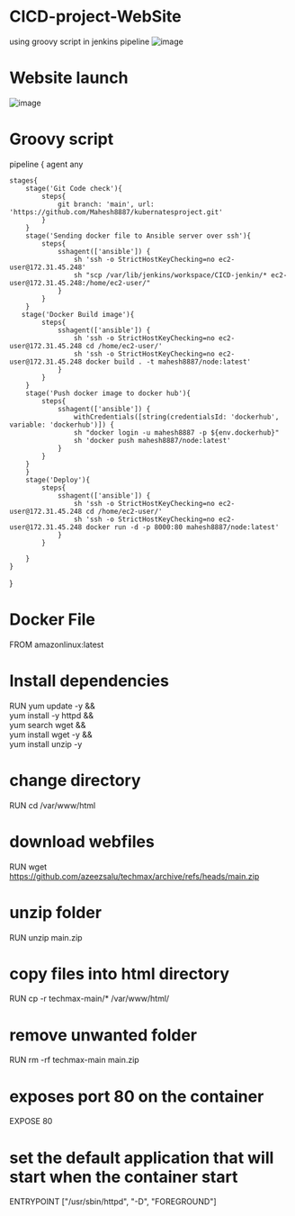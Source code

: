 # CICD-project-WebSite
using groovy script in jenkins pipeline
![image](https://user-images.githubusercontent.com/119730245/219352557-fa7bfeee-5cd0-4981-b4d0-3297bbf2bd38.png)
# Website launch
![image](https://user-images.githubusercontent.com/119730245/219354380-2ba810e4-d4a5-4339-8234-5cd67a23fc47.png)
# Groovy script
pipeline {
    agent any
    
    stages{
        stage('Git Code check'){
            steps{
                git branch: 'main', url: 'https://github.com/Mahesh8887/kubernatesproject.git' 
            }
        }
        stage('Sending docker file to Ansible server over ssh'){
            steps{
                sshagent(['ansible']) {
                    sh 'ssh -o StrictHostKeyChecking=no ec2-user@172.31.45.248'
                    sh "scp /var/lib/jenkins/workspace/CICD-jenkin/* ec2-user@172.31.45.248:/home/ec2-user/"
                }
            }
        }
       stage('Docker Build image'){
            steps{
                sshagent(['ansible']) {
                    sh 'ssh -o StrictHostKeyChecking=no ec2-user@172.31.45.248 cd /home/ec2-user/'
                    sh 'ssh -o StrictHostKeyChecking=no ec2-user@172.31.45.248 docker build . -t mahesh8887/node:latest'
                }
            }
        }
        stage('Push docker image to docker hub'){
            steps{
                sshagent(['ansible']) {
                    withCredentials([string(credentialsId: 'dockerhub', variable: 'dockerhub')]) {
        	        sh "docker login -u mahesh8887 -p ${env.dockerhub}"
                    sh 'docker push mahesh8887/node:latest'
                }
            }
        } 
        }
        stage('Deploy'){
            steps{
                sshagent(['ansible']) {
                    sh 'ssh -o StrictHostKeyChecking=no ec2-user@172.31.45.248 cd /home/ec2-user/'
                    sh 'ssh -o StrictHostKeyChecking=no ec2-user@172.31.45.248 docker run -d -p 8000:80 mahesh8887/node:latest'
                }
            }

        }         
    }
}
# Docker File 

FROM amazonlinux:latest

# Install dependencies
RUN yum update -y && \
    yum install -y httpd && \
    yum search wget && \
    yum install wget -y && \
    yum install unzip -y

# change directory
RUN cd /var/www/html

# download webfiles
RUN wget https://github.com/azeezsalu/techmax/archive/refs/heads/main.zip

# unzip folder
RUN unzip main.zip

# copy files into html directory
RUN cp -r techmax-main/* /var/www/html/

# remove unwanted folder
RUN rm -rf techmax-main main.zip

# exposes port 80 on the container
EXPOSE 80 

# set the default application that will start when the container start
ENTRYPOINT ["/usr/sbin/httpd", "-D", "FOREGROUND"]


